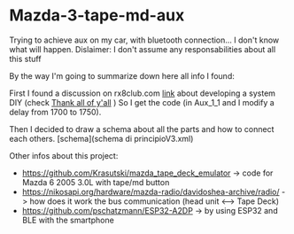 # Mazda-3-tape-md-aux
Trying to achieve aux on my car, with bluetooth connection... I don't know what will happen.
Dislaimer: I don't assume any responsabilities about all this stuff

By the way I'm going to summarize down here all info I found:

First I found a discussion on rx8club.com [link](https://www.rx8club.com/members/willlies-113834/) about developing a system DIY (check [Thank all of y'all](Thanks%20to%20and%20start%20point.png) )
So I get the code (in Aux_1_1 and I modify a delay from 1700 to 1750).

Then I decided to draw a schema about all the parts and how to connect each others.
[schema](schema di principioV3.xml)


Other infos about this project:
- https://github.com/Krasutski/mazda_tape_deck_emulator -> code for Mazda 6 2005 3.0L with tape/md button
- https://nikosapi.org/hardware/mazda-radio/davidoshea-archive/radio/ -> how does it work the bus communication (head unit <--> Tape Deck)
- https://github.com/pschatzmann/ESP32-A2DP -> by using ESP32 and BLE with the smartphone



